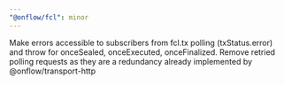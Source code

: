 ```yaml
---
"@onflow/fcl": minor
---
```


Make errors accessible to subscribers from fcl.tx polling (txStatus.error) and throw for onceSealed, onceExecuted, onceFinalized.  Remove retried polling requests as they are a redundancy already implemented by @onflow/transport-http
